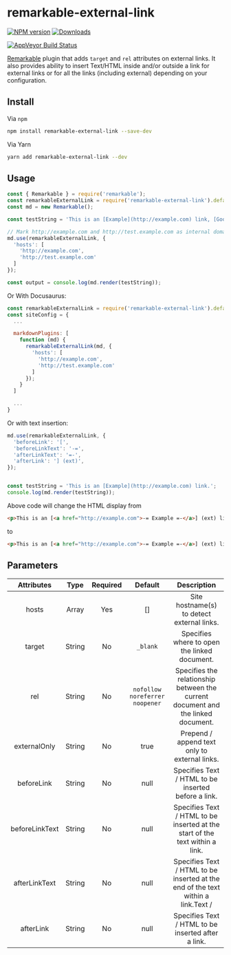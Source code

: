 # remarkable-external-link

[![NPM version][npm-image]][npm-url]
[![Downloads][downloads-image]][npm-url]
<!-- [![Build Status][travis-image]][travis-url] -->
[![AppVeyor Build Status][appveyor-image]][appveyor-url]

[Remarkable](https://www.npmjs.com/package/remarkable) plugin that adds `target` and `rel` attributes on external links. It also provides ability to insert Text/HTML inside and/or outside a link for external links or for all the links (including external) depending on your configuration.

## Install

Via `npm`

```bash
npm install remarkable-external-link --save-dev
```

Via Yarn

```bash
yarn add remarkable-external-link --dev
```

## Usage

```javascript
const { Remarkable } = require('remarkable');
const remarkableExternalLink = require('remarkable-external-link').default;
const md = new Remarkable();

const testString = 'This is an [Example](http://example.com) link, [Google](https://google.com) link, [Facebook](https://facebook.com) link, [Test Example](http://test.example.com/) link, [Test2 Example](http://test2.example.com/) link and [Relative](/docs/concept/) link.';

// Mark http://example.com and http://test.example.com as internal domain.
md.use(remarkableExternalLink, {
  'hosts': [
    'http://example.com',
    'http://test.example.com'
  ]
});

const output = console.log(md.render(testString));
```

Or With Docusaurus:

```javascript
const remarkableExternalLink = require('remarkable-external-link').default;
const siteConfig = {
  ...

  markdownPlugins: [
    function (md) {
      remarkableExternalLink(md, {
        'hosts': [
          'http://example.com',
          'http://test.example.com'
        ]
      });
    }
  ]

  ...
}
```

Or with text insertion:

```javascript
md.use(remarkableExternalLink, {
  'beforeLink': '[',
  'beforeLinkText': '-=',
  'afterLinkText': '=-',
  'afterLink': '] (ext)',
});


const testString = 'This is an [Example](http://example.com) link.';
console.log(md.render(testString));
```

Above code will change the HTML display from

```html
<p>This is an [<a href="http://example.com">-= Example =-</a>] (ext) link.</p>
```

to

```html
<p>This is an [<a href="http://example.com">-= Example =-</a>] (ext) link.</p>
```

## Parameters

|   Attributes   |  Type  | Required |             Default            |                                    Description                                   |
|:--------------:|:------:|:--------:|:------------------------------:|:--------------------------------------------------------------------------------:|
|      hosts     |  Array |    Yes   |               []               | Site hostname(s) to detect external links.                                       |
|     target     | String |    No    |            `_blank`            | Specifies where to open the linked document.                                     |
|       rel      | String |    No    | `nofollow noreferrer noopener` | Specifies the relationship between the current document and the linked document. |
|  externalOnly  | String |    No    |              true              | Prepend / append text only to external links.                                    |
|   beforeLink   | String |    No    |              null              | Specifies Text / HTML to be inserted before a link.                              |
| beforeLinkText | String |    No    |              null              | Specifies Text / HTML to be inserted at the start of the text within a link.     |
|  afterLinkText | String |    No    |              null              | Specifies Text / HTML to be inserted at the end of the text within a link.Text / |
|    afterLink   | String |    No    |              null              | Specifies Text / HTML to be inserted after a link.                               |

[npm-image]: https://img.shields.io/npm/v/remarkable-external-link.svg
[npm-url]: https://www.npmjs.com/package/remarkable-external-link
[downloads-image]: https://img.shields.io/npm/dm/remarkable-external-link.svg

<!-- [travis-image]: https://travis-ci.org/samiahmedsiddiqui/remarkable-external-link.svg?branch=master
[travis-url]: https://travis-ci.org/github/samiahmedsiddiqui/remarkable-external-link -->

[appveyor-url]: https://ci.appveyor.com/project/samiahmedsiddiqui/remarkable-external-link
[appveyor-image]: https://img.shields.io/appveyor/ci/samiahmedsiddiqui/remarkable-external-link.svg?label=appveyor
